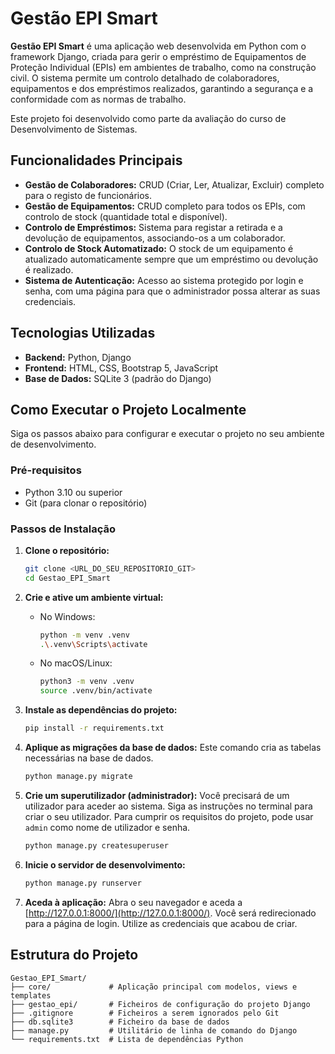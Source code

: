 # Gestão EPI Smart

**Gestão EPI Smart** é uma aplicação web desenvolvida em Python com o framework Django, criada para gerir o empréstimo de Equipamentos de Proteção Individual (EPIs) em ambientes de trabalho, como na construção civil. O sistema permite um controlo detalhado de colaboradores, equipamentos e dos empréstimos realizados, garantindo a segurança e a conformidade com as normas de trabalho.

Este projeto foi desenvolvido como parte da avaliação do curso de Desenvolvimento de Sistemas.

## Funcionalidades Principais

* **Gestão de Colaboradores:** CRUD (Criar, Ler, Atualizar, Excluir) completo para o registo de funcionários.
* **Gestão de Equipamentos:** CRUD completo para todos os EPIs, com controlo de stock (quantidade total e disponível).
* **Controlo de Empréstimos:** Sistema para registar a retirada e a devolução de equipamentos, associando-os a um colaborador.
* **Controlo de Stock Automatizado:** O stock de um equipamento é atualizado automaticamente sempre que um empréstimo ou devolução é realizado.
* **Sistema de Autenticação:** Acesso ao sistema protegido por login e senha, com uma página para que o administrador possa alterar as suas credenciais.

## Tecnologias Utilizadas

* **Backend:** Python, Django
* **Frontend:** HTML, CSS, Bootstrap 5, JavaScript
* **Base de Dados:** SQLite 3 (padrão do Django)

## Como Executar o Projeto Localmente

Siga os passos abaixo para configurar e executar o projeto no seu ambiente de desenvolvimento.

### Pré-requisitos

* Python 3.10 ou superior
* Git (para clonar o repositório)

### Passos de Instalação

1.  **Clone o repositório:**
    ```bash
    git clone <URL_DO_SEU_REPOSITORIO_GIT>
    cd Gestao_EPI_Smart
    ```

2.  **Crie e ative um ambiente virtual:**
    * No Windows:
        ```bash
        python -m venv .venv
        .\.venv\Scripts\activate
        ```
    * No macOS/Linux:
        ```bash
        python3 -m venv .venv
        source .venv/bin/activate
        ```

3.  **Instale as dependências do projeto:**
    ```bash
    pip install -r requirements.txt
    ```

4.  **Aplique as migrações da base de dados:**
    Este comando cria as tabelas necessárias na base de dados.
    ```bash
    python manage.py migrate
    ```

5.  **Crie um superutilizador (administrador):**
    Você precisará de um utilizador para aceder ao sistema. Siga as instruções no terminal para criar o seu utilizador. Para cumprir os requisitos do projeto, pode usar `admin` como nome de utilizador e senha.
    ```bash
    python manage.py createsuperuser
    ```

6.  **Inicie o servidor de desenvolvimento:**
    ```bash
    python manage.py runserver
    ```

7.  **Aceda à aplicação:**
    Abra o seu navegador e aceda a [http://127.0.0.1:8000/](http://127.0.0.1:8000/). Você será redirecionado para a página de login. Utilize as credenciais que acabou de criar.

## Estrutura do Projeto

```
Gestao_EPI_Smart/
├── core/             # Aplicação principal com modelos, views e templates
├── gestao_epi/       # Ficheiros de configuração do projeto Django
├── .gitignore        # Ficheiros a serem ignorados pelo Git
├── db.sqlite3        # Ficheiro da base de dados
├── manage.py         # Utilitário de linha de comando do Django
└── requirements.txt  # Lista de dependências Python
```